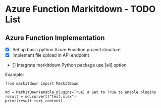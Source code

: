 # Azure Function Markitdown - TODO List

## Azure Function Implementation

- [x] Set up basic python Azure Function project structure
- [x] Implement file upload in API endpoint
- [] Integrate markitdown Python package use [all] option

Example:

```
from markitdown import MarkItDown

md = MarkItDown(enable_plugins=True) # Set to True to enable plugins
result = md.convert("test.xlsx")
print(result.text_content)
```

